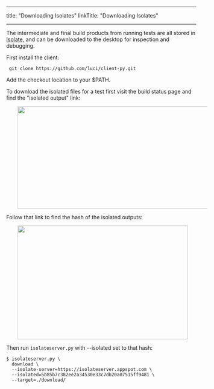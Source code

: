 
---
title: "Downloading Isolates"
linkTitle: "Downloading Isolates"

---


The intermediate and final build products from running tests are all stored in
[Isolate](https://github.com/luci/luci-py/blob/master/appengine/isolate/doc/Design.md),
and can be downloaded to the desktop for inspection and debugging.

First install the client:

     git clone https://github.com/luci/client-py.git

Add the checkout location to your $PATH.

To download the isolated files for a test first visit
the build status page and find the "isolated output" link:

<img src="../Status.png" style="margin-left:30px" width=576 height=271 >


Follow that link to find the hash of the isolated outputs:


<img src="../Isolate.png" style="margin-left:30px" width=451 height=301 >

Then run `isolateserver.py` with --isolated set to that hash:

    $ isolateserver.py \
      download \
      --isolate-server=https://isolateserver.appspot.com \
      --isolated=5b85b7c382ee2a34530e33c7db20a07515ff9481 \
      --target=./download/


